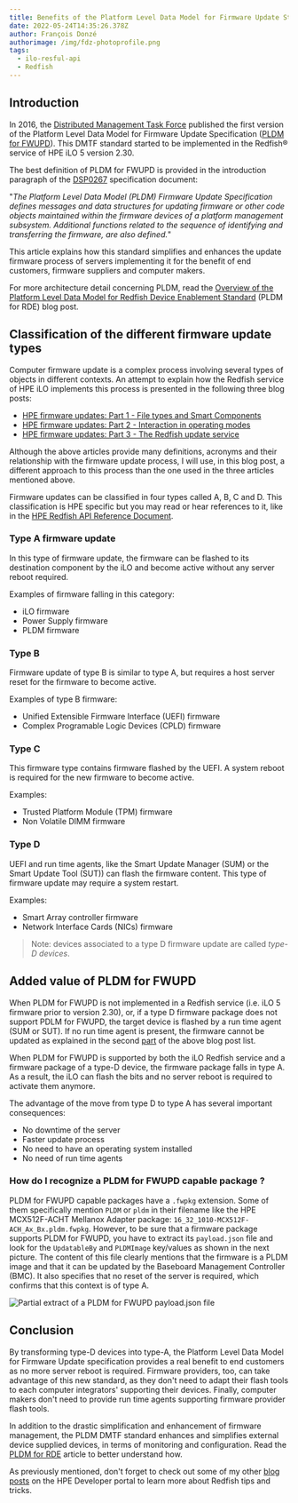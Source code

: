 ```yaml
---
title: Benefits of the Platform Level Data Model for Firmware Update Standard
date: 2022-05-24T14:35:26.378Z
author: François Donzé
authorimage: /img/fdz-photoprofile.png
tags:
  - ilo-resful-api
  - Redfish
---
```

## Introduction

In 2016, the [Distributed Management Task Force](https://dmtf.org) published the first version of the Platform Level Data Model for Firmware Update Specification ([PLDM for FWUPD](https://www.dmtf.org/dsp/DSP0267)). This DMTF standard started to be implemented in the Redfish® service of HPE iLO 5 version 2.30.

The best definition of PLDM for FWUPD is provided in the introduction paragraph of the [DSP0267](https://www.dmtf.org/sites/default/files/standards/documents/DSP0267_1.1.0.pdf) specification document:

"*The Platform Level Data Model (PLDM) Firmware Update Specification defines messages and data structures for updating firmware or other code objects maintained within the firmware devices of a platform management subsystem. Additional functions related to the sequence of identifying and transferring the firmware, are also defined.*"

This article explains how this standard simplifies and enhances the update firmware process of servers implementing it for the benefit of end customers, firmware suppliers and computer makers.

For more architecture detail concerning PLDM, read the [Overview of the Platform Level Data Model for Redfish Device Enablement Standard](https://developer.hpe.com/blog/overview-of-the-platform-level-data-model-for-redfish%C2%AE-device-enablement-standard/) (PLDM for RDE) blog post.

## Classification of the different firmware update types

Computer firmware update is a complex process involving several types of objects in different contexts. An attempt to explain how the Redfish service of HPE iLO implements this process is presented in the following three blog posts:

* [HPE firmware updates: Part 1 - File types and Smart Components](https://developer.hpe.com/blog/hpe-firmware-updates-part-3-the-redfish-update-service/)
* [HPE firmware updates: Part 2 - Interaction in operating modes](https://developer.hpe.com/blog/hpe-firmware-updates-part-2-interaction-in-operating-modes/)
* [HPE firmware updates: Part 3 - The Redfish update service](https://developer.hpe.com/blog/hpe-firmware-updates-part-3-the-redfish-update-service/)

Although the above articles provide many definitions, acronyms and their relationship with the firmware update process, I will use, in this blog post, a different approach to this process than the one used in the three articles mentioned above.

Firmware updates can be classified in four types called A, B, C and D. This classification is HPE specific but you may read or hear references to it, like in the [HPE Redfish API Reference Document](https://hewlettpackard.github.io/ilo-rest-api-docs/ilo5/#configuration).

### Type A firmware update

In this type of firmware update, the firmware can be flashed to its destination component by the iLO and become active without any server reboot required.

Examples of firmware falling in this category:

* iLO firmware
* Power Supply firmware
* PLDM firmware

### Type B

Firmware update of type B is similar to type A, but requires a host server reset for the firmware to become active.

Examples of type B firmware:

* Unified Extensible Firmware Interface (UEFI) firmware
* Complex Programable Logic Devices (CPLD) firmware

### Type C

This firmware type contains firmware flashed by the UEFI. A system reboot is required for the new firmware to become active.

Examples:

* Trusted Platform Module (TPM) firmware
* Non Volatile DIMM firmware

### Type D

UEFI and run time agents, like the Smart Update Manager (SUM) or the Smart Update Tool (SUT)) can flash the firmware content. This type of firmware update may require a system restart.

Examples:

* Smart Array controller firmware
* Network Interface Cards (NICs) firmware

> Note: devices associated to a type D firmware update are called *type-D devices*.

## Added value of PLDM for FWUPD

When PLDM for FWUPD is not implemented in a Redfish service (i.e. iLO 5 firmware prior to version 2.30), or, if a type D firmware package does not support PDLM for FWUPD, the target device is flashed by a run time agent (SUM or SUT). If no run time agent is present, the firmware cannot be updated as explained in the second  [part](https://developer.hpe.com/blog/hpe-firmware-updates-part-2-interaction-in-operating-modes/) of the above blog post list.

When PLDM for FWUPD is supported by both the iLO Redfish service and a firmware package of a type-D device, the firmware package falls in type A. As a result, the iLO can flash the bits and no server reboot is required to activate them anymore.

The advantage of the move from type D to type A has several important consequences:

* No downtime of the server
* Faster update process
* No need to have an operating system installed
* No need of run time agents

### How do I recognize a PLDM for FWUPD capable package ?

PLDM for FWUPD capable packages have a `.fwpkg` extension. Some of them specifically mention `PLDM` or `pldm` in their filename like the HPE MCX512F-ACHT Mellanox Adapter package:  `16_32_1010-MCX512F-ACH_Ax_Bx.pldm.fwpkg`. However, to be sure that a firmware package supports PLDM for FWUPD, you have to extract its `payload.json` file and look for the `UpdatableBy` and `PLDMImage` key/values as shown in the next picture. The content of this file clearly mentions that the firmware is a PLDM image and that it can be updated by the Baseboard Management Controller (BMC). It also specifies that no reset of the server is required, which confirms that this context is of type A.

![Partial extract of a PLDM for FWUPD payload.json file](/img/payloadofpldmimage.png "Partial extract of a PLDM for FWUPD payload.json file")

## Conclusion

By  transforming type-D devices into type-A, the Platform Level Data Model for Firmware Update specification provides a real benefit to end customers as no more server reboot is required. Firmware providers, too, can take advantage of this new standard, as they don't need to adapt their flash tools to each computer integrators' supporting their devices. Finally, computer makers don't need to provide run time agents supporting firmware provider flash tools.

In addition to the drastic simplification and enhancement of firmware management, the PLDM DMTF standard enhances and simplifies external device supplied devices, in terms of monitoring and configuration. Read the [PLDM for RDE](https://developer.hpe.com/blog/) article to better understand how.

As previously mentioned, don't forget to check out some of my other [blog posts](https://developer.hpe.com/search/?term=donze) on the HPE Developer portal to learn more about Redfish tips and tricks.